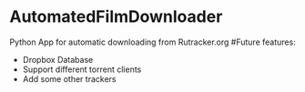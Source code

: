 # AutomatedFilmDownloader
Python App for automatic downloading from Rutracker.org
#Future features:
* Dropbox Database
* Support different torrent clients
* Add some other trackers
